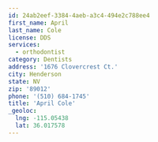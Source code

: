```yaml
---
id: 24ab2eef-3384-4aeb-a3c4-494e2c788ee4
first_name: April
last_name: Cole
license: DDS
services:
  - orthodontist
category: Dentists
address: '1676 Clovercrest Ct.'
city: Henderson
state: NV
zip: '89012'
phone: '(510) 684-1745'
title: 'April Cole'
_geoloc:
  lng: -115.05438
  lat: 36.017578
---
```

